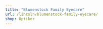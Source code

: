 ```yaml
---
title: "Blumenstock Family Eyecare"
url: /lincoln/blumenstock-family-eyecare/
shop: Optiker
---
```

